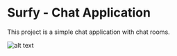 # Surfy - Chat Application

This project is a simple chat application with chat rooms.

![alt text](https://github.com/keremdokumaci/Images/blob/main/surfy.PNG?raw=true)
